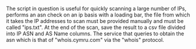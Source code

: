 The script in question is useful for quickly scanning a large number of IPs, performs an asn check on an ip basis with a loading bar, the file from which it takes the IP addresses to scan must be provided manually and must be called "ips.txt".
At the end of the scan, save the result to a csv file divided into IP ASN and AS Name columns.
The service that queries to obtain the asn which is that of "whois.cymru.com" via the "whois" protocol.

